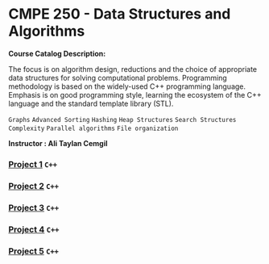 # CMPE 250 - Data Structures and Algorithms


**Course Catalog Description:**

The focus is on algorithm design, reductions and the choice of appropriate data structures for solving computational problems. Programming methodology is based on the widely-used C++ programming language. Emphasis is on good programming style, learning the ecosystem of the C++ language and the standard template library (STL). 

`Graphs`  `Advanced Sorting`  `Hashing`  `Heap Structures`  `Search Structures`  `Complexity`  `Parallel algorithms`  `File organization`

**Instructor : Ali Taylan Cemgil**


### [Project 1](/CMPE250/Project1) `C++`
### [Project 2](/CMPE250/Project2) `C++`
### [Project 3](/CMPE250/Project3) `C++`
### [Project 4](/CMPE250/Project4) `C++`
### [Project 5](/CMPE250/Project5) `C++`

